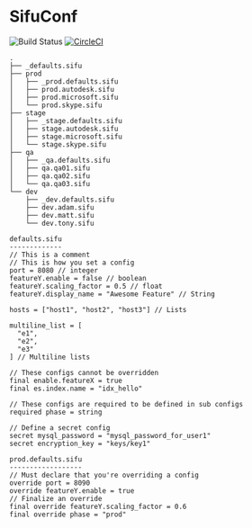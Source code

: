 SifuConf
========
![Build Status](https://travis-ci.org/pradeepg26/sifuconf.svg?branch=master) [![CircleCI](https://circleci.com/gh/pradeepg26/sifuconf.svg?style=svg)](https://circleci.com/gh/pradeepg26/sifuconf)

```
.
├── _defaults.sifu
├── prod
│   ├── _prod.defaults.sifu
│   ├── prod.autodesk.sifu
│   ├── prod.microsoft.sifu
│   └── prod.skype.sifu
├── stage
│   ├── _stage.defaults.sifu
│   ├── stage.autodesk.sifu
│   ├── stage.microsoft.sifu
│   └── stage.skype.sifu
├── qa
│   ├── _qa.defaults.sifu
│   ├── qa.qa01.sifu
│   ├── qa.qa02.sifu
│   └── qa.qa03.sifu
└── dev
    ├── _dev.defaults.sifu
    ├── dev.adam.sifu
    ├── dev.matt.sifu
    └── dev.tony.sifu
```

```
defaults.sifu
-------------
// This is a comment
// This is how you set a config
port = 8080 // integer
featureY.enable = false // boolean
featureY.scaling_factor = 0.5 // float
featureY.display_name = "Awesome Feature" // String

hosts = ["host1", "host2", "host3"] // Lists

multiline_list = [
  "e1",
  "e2",
  "e3"
] // Multiline lists

// These configs cannot be overridden
final enable.featureX = true
final es.index.name = "idx_hello"

// These configs are required to be defined in sub configs
required phase = string

// Define a secret config
secret mysql_password = "mysql_password_for_user1"
secret encryption_key = "keys/key1"
```

```
prod.defaults.sifu
------------------
// Must declare that you're overriding a config
override port = 8090
override featureY.enable = true
// Finalize an override
final override featureY.scaling_factor = 0.6
final override phase = "prod"

```
